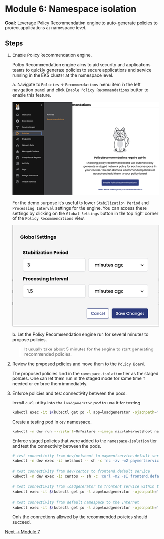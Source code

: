 # Module 6: Namespace isolation

**Goal:** Leverage Policy Recommendation engine to auto-generate policies to protect applications at namespace level.

## Steps

1. Enable Policy Recommendation engine.

    Policy Recommendation engine aims to aid security and applications teams to quickly generate policies to secure applications and service running in the EKS cluster at the namespace level.

    a. Navigate to `Policies` -> `Recommendations` menu item in the left navigation panel and click `Enable Policy Recommendations` button to enable this feature.

    ![Enable Policy Recommendations](../img/enable-polrec.png)

    For the demo purpose it's useful to lower `Stabilization Period` and `Processing Interval` settings for the engine. You can access these settings by clicking on the `Global Settings` button in the top right corner of the `Policy Recommendations` view.

    ![Configure Policy Recommendations settings](../img/polrec-settings.png)

    b. Let the Policy Recommendation engine run for several minutes to propose policies.

    >It usually take about 5 minutes for the engine to start generating recommended policies.

2. Review the proposed policies and move them to the `Policy Board`.

    The proposed policies land in the `namespace-isolation` tier as the staged policies. One can let them run in the staged mode for some time if needed or enforce them immediately.

3. Enforce policies and test connectivity between the pods.

    Install `curl` utility into the `loadgenerator` pod to use it for testing.

    ```bash
    kubectl exec -it $(kubectl get po -l app=loadgenerator -ojsonpath='{.items[0].metadata.name}') -c main -- sh -c 'apt-get update && apt-get install -y curl iputils-ping netcat && curl --help'
    ```

    Create a testing pod in `dev` namespace.

    ```bash
    kubectl -n dev run --restart=OnFailure --image nicolaka/netshoot netshoot -- sh -c 'while true; do sleep 30; done'
    ```

    Enforce staged policies that were added to the `namespace-isolation` tier and test the connectivity between the pods.

    ```bash
    # test connectivity from dev/netshoot to paymentservice.default service over port 50051
    kubectl -n dev exec -it netshoot -- sh -c 'nc -zv -w2 paymentservice.default 50051'

    # test connectivity from dev/centos to frontend.default service
    kubectl -n dev exec -it centos -- sh -c 'curl -m2 -sI frontend.default 2>/dev/null | grep -i http'

    # test connectivity from loadgenerator to frontent service within the default namespace
    kubectl exec -it $(kubectl get po -l app=loadgenerator -ojsonpath='{.items[0].metadata.name}') -c main -- sh -c 'curl -m2 -sI frontend 2>/dev/null | grep -i http'

    # test connectivity from default namespace to the Internet
    kubectl exec -it $(kubectl get po -l app=loadgenerator -ojsonpath='{.items[0].metadata.name}') -c main -- sh -c 'curl -m2 -sI www.google.com 2>/dev/null | grep -i http'
    ```

    Only the connections allowed by the recommended policies should succeed.

[Next -> Module 7](../modules/using-security-controls.md)
